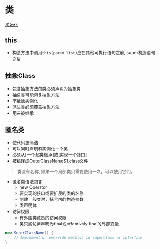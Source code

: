 # 类

[初始化](Java_Class_Initialize.md)

## this

- 构造方法中调用`this(param list)`应在其他可执行语句之前, super构造语句之后

##  抽象Class

- 包含抽象方法的类必须声明为抽象类
- 抽象类可能包含抽象方法
- 不能被实例化
- 派生类必须覆盖抽象方法
- 用来被继承

## 匿名类

- 使代码更简洁
- 可以同时声明和实例化一个类
- 必须从[一个超类继承]或[实现一个接口]
- 被编译成OuterClassName$1.class文件

> 类没有名称, 如果一个局部类只需要使用一次，可以使用它们。

- 匿名类语法包含
  - new Operator
  - 要实现的接口或要扩展的类的名称
  - 创建一般类时，括号内的构造参数
  - 类声明体
- 访问权限
  - 有外围类成员的访问权限
  - 类只能访问声明为final或effectively final的局部变量

```java
new SuperClassName() {
    // Implement or override methods in superclass or interface
}
```
